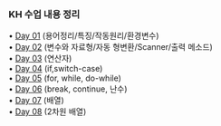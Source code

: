 ### KH 수업 내용 정리

• [Day 01](https://github.com/icici0093/KH_Study/blob/main/JAVA/Day01.md) (용어정리/특징/작동원리/환경변수)  
• [Day 02](https://github.com/icici0093/KH_Study/blob/main/JAVA/Day02.md) (변수와 자료형/자동 형변환/Scanner/출력 메소드)  
• [Day 03](https://github.com/icici0093/KH_Study/blob/main/JAVA/Day03.md) (연산자)  
• [Day 04](https://github.com/icici0093/KH_Study/blob/main/JAVA/Day04.md) (if,switch-case)  
• [Day 05](https://github.com/icici0093/KH_Study/blob/main/JAVA/Day05.md) (for, while, do-while)  
• [Day 06](https://github.com/icici0093/KH_Study/blob/main/JAVA/Day06.md) (break, continue, 난수)  
• [Day 07](https://github.com/icici0093/KH_Study/blob/main/JAVA/Day07.md) (배열)  
• [Day 08](https://github.com/icici0093/KH_Study/blob/main/JAVA/Day08.md) (2차원 배열)  
